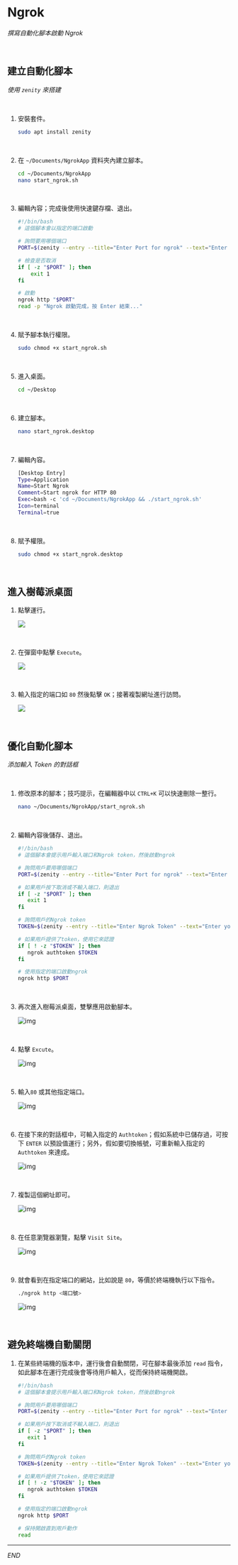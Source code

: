 # Ngrok

_撰寫自動化腳本啟動 Ngrok_

<br>

## 建立自動化腳本

_使用 `zenity` 來搭建_

<br>

1. 安裝套件。

   ```bash
   sudo apt install zenity
   ```

<br>

2. 在 `~/Documents/NgrokApp` 資料夾內建立腳本。

   ```bash
   cd ~/Documents/NgrokApp
   nano start_ngrok.sh
   ```

<br>

3. 編輯內容；完成後使用快速鍵存檔、退出。

   ```bash
   #!/bin/bash
   # 這個腳本會以指定的端口啟動

   # 詢問要用哪個端口
   PORT=$(zenity --entry --title="Enter Port for ngrok" --text="Enter the port you want to use:")

   # 檢查是否取消
   if [ -z "$PORT" ]; then
       exit 1
   fi

   # 啟動
   ngrok http "$PORT"
   read -p "Ngrok 啟動完成，按 Enter 結束..."
   ```

<br>

4. 賦予腳本執行權限。

   ```bash
   sudo chmod +x start_ngrok.sh
   ```

<br>

5. 進入桌面。

   ```bash
   cd ~/Desktop
   ```

<br>

6. 建立腳本。

   ```bash
   nano start_ngrok.desktop
   ```

<br>

7. 編輯內容。

   ```bash
   [Desktop Entry]
   Type=Application
   Name=Start Ngrok
   Comment=Start ngrok for HTTP 80
   Exec=bash -c 'cd ~/Documents/NgrokApp && ./start_ngrok.sh'
   Icon=terminal
   Terminal=true
   ```

<br>

8. 賦予權限。

   ```bash
   sudo chmod +x start_ngrok.desktop
   ```

<br>

## 進入樹莓派桌面

1. 點擊運行。

   ![](images/img_98.png)

<br>

2. 在彈窗中點擊 `Execute`。

   ![](images/img_99.png)

<br>

3. 輸入指定的端口如 `80` 然後點擊 `OK`；接著複製網址進行訪問。

   ![](images/img_100.png)

<br>

## 優化自動化腳本

_添加輸入 Token 的對話框_

<br>

1. 修改原本的腳本；技巧提示，在編輯器中以 `CTRL+K` 可以快速刪除一整行。

   ```bash
   nano ~/Documents/NgrokApp/start_ngrok.sh
   ```

<br>

2. 編輯內容後儲存、退出。

   ```bash
   #!/bin/bash
   # 這個腳本會提示用戶輸入端口和Ngrok token，然後啟動ngrok

   # 詢問用戶要用哪個端口
   PORT=$(zenity --entry --title="Enter Port for ngrok" --text="Enter the port you want to use (Current Port):")

   # 如果用戶按下取消或不輸入端口，則退出
   if [ -z "$PORT" ]; then
      exit 1
   fi

   # 詢問用戶的Ngrok token
   TOKEN=$(zenity --entry --title="Enter Ngrok Token" --text="Enter your ngrok token (if you want to authenticate):")

   # 如果用戶提供了token，使用它來認證
   if [ ! -z "$TOKEN" ]; then
      ngrok authtoken $TOKEN
   fi

   # 使用指定的端口啟動ngrok
   ngrok http $PORT
   ```

<br>

3. 再次進入樹莓派桌面，雙擊應用啟動腳本。

   ![img](images/img_35.png)

<br>

4. 點擊 `Excute`。

   ![img](images/img_36.png)

<br>

5. 輸入`80` 或其他指定端口。

   ![img](images/img_37.png)

<br>

6. 在接下來的對話框中，可輸入指定的 `Authtoken`；假如系統中已儲存過，可按下 `ENTER` 以預設值運行；另外，假如要切換帳號，可重新輸入指定的 `Authtoken` 來達成。

   ![img](images/img_38.png)

<br>

7. 複製這個網址即可。

   ![img](images/img_39.png)

<br>

8. 在任意瀏覽器瀏覽，點擊 `Visit Site`。

   ![img](images/img_40.png)

<br>

9. 就會看到在指定端口的網站，比如說是 `80`，等價於終端機執行以下指令。
   
   ```bash
   ./ngrok http <端口號>
   ```

   ![img](images/img_42.png)

<br>

## 避免終端機自動關閉

1. 在某些終端機的版本中，運行後會自動關閉，可在腳本最後添加 `read` 指令，如此腳本在運行完成後會等待用戶輸入，從而保持終端機開啟。

   ```bash
   #!/bin/bash
   # 這個腳本會提示用戶輸入端口和Ngrok token，然後啟動ngrok

   # 詢問用戶要用哪個端口
   PORT=$(zenity --entry --title="Enter Port for ngrok" --text="Enter the port you want to use (Current Port):")

   # 如果用戶按下取消或不輸入端口，則退出
   if [ -z "$PORT" ]; then
      exit 1
   fi

   # 詢問用戶的Ngrok token
   TOKEN=$(zenity --entry --title="Enter Ngrok Token" --text="Enter your ngrok token (if you want to authenticate):")

   # 如果用戶提供了token，使用它來認證
   if [ ! -z "$TOKEN" ]; then
      ngrok authtoken $TOKEN
   fi

   # 使用指定的端口啟動ngrok
   ngrok http $PORT

   # 保持開啟直到用戶動作
   read
   ```

___

_END_
